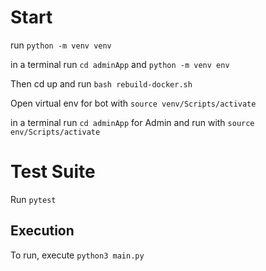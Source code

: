 # Start

run `python -m venv venv`

in a terminal run `cd adminApp` and `python -m venv env`

Then cd up and run `bash rebuild-docker.sh`


Open virtual env for bot with `source venv/Scripts/activate`

in a terminal run `cd adminApp` for Admin and run with `source env/Scripts/activate`

# Test Suite


Run `pytest`

## Execution

To run, execute `python3 main.py`


